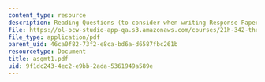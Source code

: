 ```yaml
---
content_type: resource
description: Reading Questions (to consider when writing Response Papers)
file: https://ol-ocw-studio-app-qa.s3.amazonaws.com/courses/21h-342-the-royal-family-fall-2003/9f1dc2434ec2e9bb2ada5361949a589e_asgmt1.pdf
file_type: application/pdf
parent_uid: 46ca0f82-73f2-e8ca-bd6a-d6587fbc261b
resourcetype: Document
title: asgmt1.pdf
uid: 9f1dc243-4ec2-e9bb-2ada-5361949a589e
---
```

